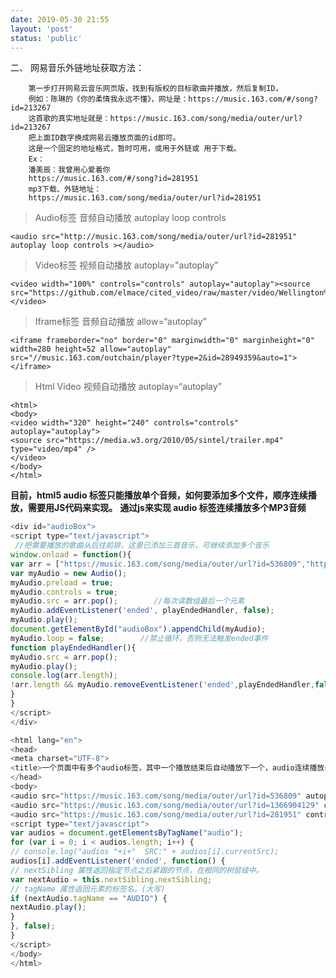 ```yaml
---
date: 2019-05-30 21:55
layout: 'post'
status: 'public'
---
```



二、 网易音乐外链地址获取方法：

        第一步打开网易云音乐网页版，找到有版权的目标歌曲并播放，然后复制ID，
        例如：陈琳的《你的柔情我永远不懂》，网址是：https://music.163.com/#/song?id=213267
        这首歌的真实地址就是：https://music.163.com/song/media/outer/url?id=213267
        把上面ID数字换成网易云播放页面的id即可。
        这是一个固定的地址格式，暂时可用，或用于外链或 用于下载。
        Ex：
        潘美辰：我曾用心爱着你
        https://music.163.com/#/song?id=281951
        mp3下载、外链地址：
        https://music.163.com/song/media/outer/url?id=281951

>Audio标签 音频自动播放 autoplay loop controls

```
<audio src="http://music.163.com/song/media/outer/url?id=281951" autoplay loop controls ></audio>
```

> Video标签 视频自动播放 autoplay="autoplay"

```
<video width="100%" controls="controls" autoplay="autoplay"><source src="https://github.com/elmace/cited_video/raw/master/video/Wellington%20Vacation%20Travel%20Guide%20%7C%20Expedia.mp4"></video>
```

> Iframe标签 音频自动播放 allow=“autoplay”

```
<iframe frameborder="no" border="0" marginwidth="0" marginheight="0" width=280 height=52 allow="autoplay" src="//music.163.com/outchain/player?type=2&id=28949359&auto=1"></iframe>
```

> Html Video 视频自动播放 autoplay=“autoplay”

```
<html>
<body>
<video width="320" height="240" controls="controls" autoplay="autoplay">
<source src="https://media.w3.org/2010/05/sintel/trailer.mp4" type="video/mp4" />  
</video>
</body>
</html>
```

**目前，html5 audio 标签只能播放单个音频，如何要添加多个文件，顺序连续播放，需要用JS代码来实现。**
**通过js来实现 audio 标签连续播放多个MP3音频**

```js
<div id="audioBox"> 
<script type="text/javascript"> 
 //把需要播放的歌曲从后往前排，这里已添加三首音乐，可继续添加多个音乐 
window.onload = function(){ 
var arr = ["https://music.163.com/song/media/outer/url?id=536809","https://music.163.com/song/media/outer/url?id=1366904129","https://music.163.com/song/media/outer/url?id=281951"];              
var myAudio = new Audio(); 
myAudio.preload = true; 
myAudio.controls = true; 
myAudio.src = arr.pop();        //每次读数组最后一个元素 
myAudio.addEventListener('ended', playEndedHandler, false); 
myAudio.play(); 
document.getElementById("audioBox").appendChild(myAudio); 
myAudio.loop = false;        //禁止循环，否则无法触发ended事件 
function playEndedHandler(){ 
myAudio.src = arr.pop(); 
myAudio.play(); 
console.log(arr.length); 
!arr.length && myAudio.removeEventListener('ended',playEndedHandler,false);        //只有一个元素时解除绑定 
} 
} 
</script> 
</div>
```

```js
<html lang="en">
<head>
<meta charset="UTF-8">
<title>一个页面中有多个audio标签，其中一个播放结束后自动播放下一个，audio连续播放</title>
</head>
<body>
<audio src="https://music.163.com/song/media/outer/url?id=536809" autoplay controls></audio>
<audio src="https://music.163.com/song/media/outer/url?id=1366904129" controls></audio>
<audio src="https://music.163.com/song/media/outer/url?id=281951" controls></audio>
<script type="text/javascript">
var audios = document.getElementsByTagName("audio");
for (var i = 0; i < audios.length; i++) {
// console.log("audios "+i+"  SRC:" + audios[i].currentSrc);
audios[i].addEventListener('ended', function() {
// nextSibling 属性返回指定节点之后紧跟的节点，在相同的树层级中。
var nextAudio = this.nextSibling.nextSibling;
// tagName 属性返回元素的标签名。(大写)
if (nextAudio.tagName == "AUDIO") {
nextAudio.play();
}
}, false);
}
</script>
</body>
</html>
```

